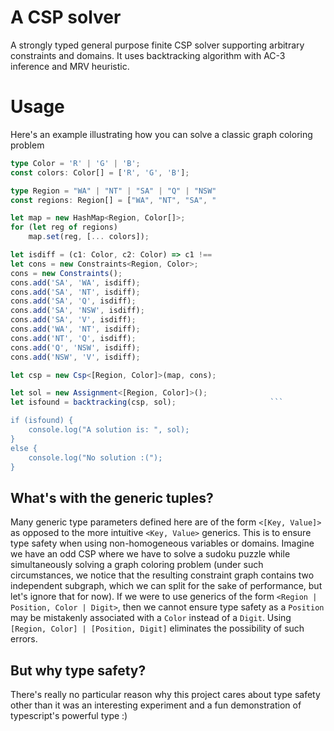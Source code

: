# A CSP solver

A strongly typed general purpose finite CSP solver supporting arbitrary
constraints and domains. It uses backtracking algorithm with AC-3 inference and
MRV heuristic.

# Usage

Here's an example illustrating how you can solve a classic graph coloring problem

```typescript
type Color = 'R' | 'G' | 'B';
const colors: Color[] = ['R', 'G', 'B'];

type Region = "WA" | "NT" | "SA" | "Q" | "NSW"
const regions: Region[] = ["WA", "NT", "SA", "

let map = new HashMap<Region, Color[]>;
for (let reg of regions)
    map.set(reg, [... colors]);

let isdiff = (c1: Color, c2: Color) => c1 !==
let cons = new Constraints<Region, Color>;
cons = new Constraints();
cons.add('SA', 'WA', isdiff);
cons.add('SA', 'NT', isdiff);
cons.add('SA', 'Q', isdiff);
cons.add('SA', 'NSW', isdiff);
cons.add('SA', 'V', isdiff);
cons.add('WA', 'NT', isdiff);
cons.add('NT', 'Q', isdiff);
cons.add('Q', 'NSW', isdiff);
cons.add('NSW', 'V', isdiff);

let csp = new Csp<[Region, Color]>(map, cons);

let sol = new Assignment<[Region, Color]>();
let isfound = backtracking(csp, sol);                     ```

if (isfound) {
    console.log("A solution is: ", sol);
}
else {
    console.log("No solution :(");
}

```

## What's with the generic tuples?

Many generic type parameters defined here are of the form `<[Key, Value]>` as
opposed to the more intuitive `<Key, Value>` generics. This is to ensure type
safety when using non-homogeneous variables or domains. Imagine we have an odd
CSP where we have to solve a sudoku puzzle while simultaneously solving a graph
coloring problem (under such circumstances, we notice that the resulting
constraint graph contains two independent subgraph, which we can split for the
sake of performance, but let's ignore that for now). If we were to use generics
of the form `<Region | Position, Color | Digit>`, then we cannot ensure type
safety as a `Position` may be mistakenly associated with a `Color` instead of a
`Digit`. Using `[Region, Color] | [Position, Digit]` eliminates the possibility
of such errors.

## But why type safety?

There's really no particular reason why this project cares about type safety
other than it was an interesting experiment and a fun demonstration of
typescript's powerful type :)
